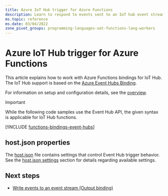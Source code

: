```yaml
---
title: Azure IoT Hub trigger for Azure Functions
description: Learn to respond to events sent to an IoT hub event stream in Azure Functions.
ms.topic: reference
ms.date: 03/04/2022
zone_pivot_groups: programming-languages-set-functions-lang-workers
---
```


# Azure IoT Hub trigger for Azure Functions

This article explains how to work with Azure Functions bindings for IoT Hub. The IoT Hub support is based on the [Azure Event Hubs Binding](functions-bindings-event-hubs.md).

For information on setup and configuration details, see the [overview](functions-bindings-event-iot.md).

> [!IMPORTANT]
> While the following code samples use the Event Hub API, the given syntax is applicable for IoT Hub functions.

[!INCLUDE [functions-bindings-event-hubs](../../includes/functions-bindings-event-hubs-trigger.md)]

## host.json properties

The [host.json](functions-host-json.md#eventhub) file contains settings that control Event Hub trigger behavior. See the [host.json settings](functions-bindings-event-iot.md#hostjson-settings) section for details regarding available settings.

## Next steps

- [Write events to an event stream (Output binding)](./functions-bindings-event-iot-output.md)
